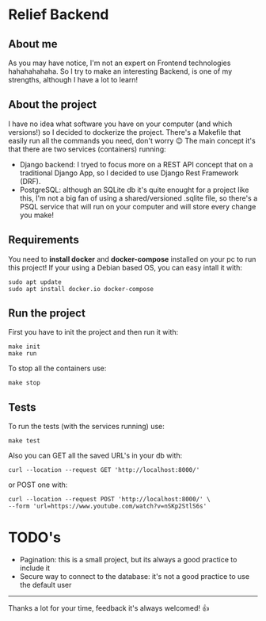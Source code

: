 # Relief Backend

## About me

As you may have notice, I'm not an expert on Frontend technologies hahahahahaha. So I try to make an interesting Backend,
 is one of my strengths, although I have a lot to learn!

## About the project

I have no idea what software you have on your computer (and which versions!) so I decided to dockerize the project.
There's a Makefile that easily run all the commands you need, don't worry :wink:
The main concept it's that there are two services (containers) running:
* Django backend: I tryed to focus more on a REST API concept that on a traditional Django App, so I decided to use
 Django Rest Framework (DRF).
* PostgreSQL: although an SQLite db it's quite enought for a project like this, I'm not a big fan of using a shared/versioned
.sqlite file, so there's a PSQL service that will run on your computer and will store every change you make!

## Requirements

You need to **install docker** and **docker-compose** installed on your pc to run this project! If your using a Debian based OS,
you can easy intall it with:

```shell script
sudo apt update
sudo apt install docker.io docker-compose
```

## Run the project

First you have to init the project and then run it with:

```shell script
make init
make run 
```

To stop all the containers use:

```shell script
make stop 
```

## Tests

To run the tests (with the services running)  use:

```shell script
make test 
```

Also you can GET all the saved URL's in your db with:

```shell script
curl --location --request GET 'http://localhost:8000/'
```

or POST one with:

```shell script
curl --location --request POST 'http://localhost:8000/' \
--form 'url=https://www.youtube.com/watch?v=nSKp2StlS6s'
```

# TODO's

* Pagination: this is a small project, but its always a good practice to include it
* Secure way to connect to the database: it's not a good practice to use the default user

---
Thanks a lot for your time, feedback it's always welcomed! :thumbsup: